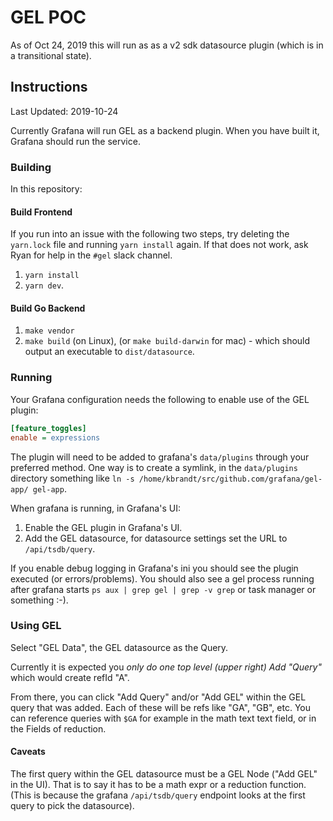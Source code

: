 # GEL POC

As of Oct 24, 2019 this will run as as a v2 sdk datasource plugin (which is in a transitional state).

## Instructions

Last Updated: 2019-10-24

Currently Grafana will run GEL as a backend plugin. When you have built it, Grafana should run the service.

### Building

In this repository:

#### Build Frontend

If you run into an issue with the following two steps, try deleting the `yarn.lock` file and running `yarn install` again. If that does not work, ask Ryan for help in the `#gel` slack channel.

1. `yarn install`
2. `yarn dev`.

#### Build Go Backend

1. `make vendor`
2. `make build` (on Linux), (or `make build-darwin` for mac) - which should output an executable to `dist/datasource`.

### Running

Your Grafana configuration needs the following to enable use of the GEL plugin:

```ini
[feature_toggles]
enable = expressions
```

The plugin will need to be added to grafana's `data/plugins` through your preferred method. One way is to create a symlink, in the `data/plugins` directory something like `ln -s /home/kbrandt/src/github.com/grafana/gel-app/ gel-app`.

When grafana is running, in Grafana's UI:

1. Enable the GEL plugin in Grafana's UI.
2. Add the GEL datasource, for datasource settings set the URL to `/api/tsdb/query`.

If you enable debug logging in Grafana's ini you should see the plugin executed (or errors/problems). You should also see a gel process running after grafana starts `ps aux | grep gel | grep -v grep` or task manager or something :-).

### Using GEL

Select "GEL Data", the GEL datasource as the Query.

Currently it is expected you *only do one top level (upper right) Add "Query"* which would create refId "A".

From there, you can click "Add Query" and/or "Add GEL" within the GEL query that was added. Each of these will be refs like "GA", "GB", etc. You can reference queries with `$GA` for example in the math text text field, or in the Fields of reduction.

#### Caveats

The first query within the GEL datasource must be a GEL Node ("Add GEL" in the UI). That is to say it has to be a math expr or a reduction function. (This is because the grafana `/api/tsdb/query` endpoint looks at the first query to pick the datasource).

